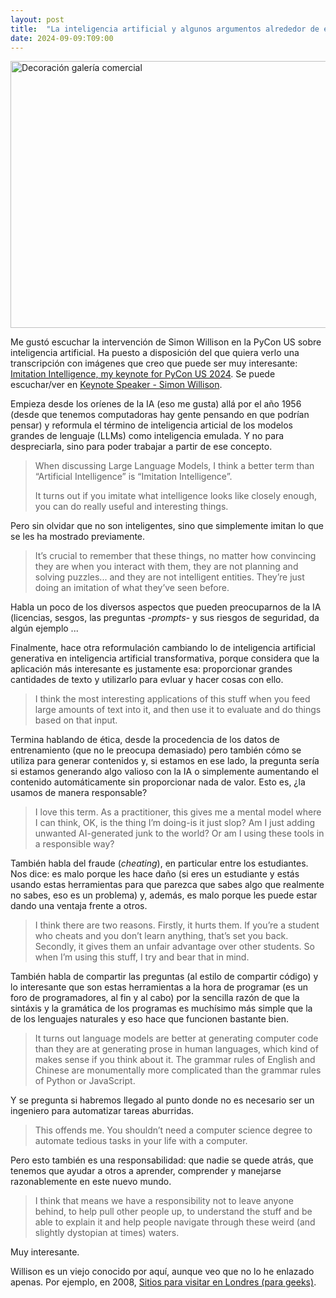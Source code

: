 ```yaml
---
layout: post
title:  "La inteligencia artificial y algunos argumentos alrededor de ella"
date: 2024-09-09:T09:00
---
```

<a data-flickr-embed="true" href="https://www.flickr.com/photos/fernand0/53916032723/in/dateposted/" title="Decoración galería comercial"><img src="https://live.staticflickr.com/65535/53916032723_1e253c4fcd_z.jpg" width="640" height="427" alt="Decoración galería comercial"/></a><script async src="//embedr.flickr.com/assets/client-code.js" charset="utf-8"></script>

Me gustó escuchar la intervención de Simon Willison en la PyCon US sobre inteligencia artificial. Ha puesto a disposición del que quiera verlo una transcripción con imágenes que creo que puede ser muy interesante: <a href="https://simonwillison.net/2024/Jul/14/pycon/">Imitation Intelligence, my keynote for PyCon US 2024</a>. Se puede escuchar/ver en <a href="https://youtu.be/P1-KQZZarpc">Keynote Speaker - Simon Willison</a>.

Empieza desde los oríenes de la IA (eso me gusta) allá por el año 1956 (desde que tenemos computadoras hay gente pensando en que podrían pensar) y reformula el término de inteligencia articial de los modelos grandes de lenguaje (LLMs) como inteligencia emulada.
Y no para despreciarla, sino para poder trabajar a partir de ese concepto.

<blockquote>
When discussing Large Language Models, I think a better term than “Artificial Intelligence” is “Imitation Intelligence”.

It turns out if you imitate what intelligence looks like closely enough, you can do really useful and interesting things.
</blockquote>

Pero sin olvidar que no son inteligentes, sino que simplemente imitan lo que se les ha mostrado previamente.

<blockquote>
It’s crucial to remember that these things, no matter how convincing they are when you interact with them, they are not planning and solving puzzles... and they are not intelligent entities. They’re just doing an imitation of what they’ve seen before.
</blockquote>

Habla un poco de los diversos aspectos que pueden preocuparnos de la IA (licencias, sesgos, las preguntas -<em>prompts</em>- y sus riesgos de seguridad, da algún ejemplo ...

Finalmente, hace otra reformulación cambiando lo de inteligencia artificial generativa en inteligencia artificial transformativa, porque considera que la aplicación más interesante es justamente esa: proporcionar grandes cantidades de texto y utilizarlo para evluar y hacer cosas con ello.

<blockquote>
I think the most interesting applications of this stuff when you feed large amounts of text into it, and then use it to evaluate and do things based on that input.
</blockquote>

Termina hablando de ética, desde la procedencia de los datos de entrenamiento (que no le preocupa demasiado) pero también cómo se utiliza para generar contenidos y, si estamos en ese lado, la pregunta sería si estamos generando algo valioso con la IA o simplemente aumentando el contenido automáticamente sin proporcionar nada de valor. Esto es, ¿la usamos de manera responsable?

<blockquote>
I love this term. As a practitioner, this gives me a mental model where I can think, OK, is the thing I’m doing-is it just slop? Am I just adding unwanted AI-generated junk to the world? Or am I using these tools in a responsible way?
</blockquote>

También habla del fraude (<em>cheating</em>), en particular entre los estudiantes. Nos dice: es malo porque les hace daño (si eres un estudiante y estás usando estas herramientas para que parezca que sabes algo que realmente no sabes, eso es un problema) y, además, es malo porque les puede estar dando una ventaja frente a otros.

<blockquote>
I think there are two reasons. Firstly, it hurts them. If you’re a student who cheats and you don’t learn anything, that’s set you back. Secondly, it gives them an unfair advantage over other students. So when I’m using this stuff, I try and bear that in mind.
</blockquote>

También habla de compartir las preguntas (al estilo de compartir código) y lo interesante que son estas herramientas a la hora de programar (es un foro de programadores, al fin y al cabo) por la sencilla razón de que la sintáxis y la gramática de los programas es muchísimo más simple que la de los lenguajes naturales y eso hace que funcionen bastante bien.

<blockquote>
It turns out language models are better at generating computer code than they are at generating prose in human languages, which kind of makes sense if you think about it. The grammar rules of English and Chinese are monumentally more complicated than the grammar rules of Python or JavaScript.
</blockquote>

Y se pregunta si habremos llegado al punto donde no es necesario ser un ingeniero para automatizar tareas aburridas.

<blockquote>
This offends me. You shouldn’t need a computer science degree to automate tedious tasks in your life with a computer.
</blockquote>

Pero esto también es una responsabilidad: que nadie se quede atrás, que tenemos que ayudar a otros a aprender, comprender y manejarse razonablemente en este nuevo mundo.

<blockquote>
I think that means we have a responsibility not to leave anyone behind, to help pull other people up, to understand the stuff and be able to explain it and help people navigate through these weird (and slightly dystopian at times) waters.
</blockquote>

Muy interesante.

Willison es un viejo conocido por aquí, aunque veo que no lo he enlazado apenas. Por ejemplo, en 2008, <a href="https://fernand0.blogalia.com/historias/60125">Sitios para visitar en Londres (para geeks)</a>.

